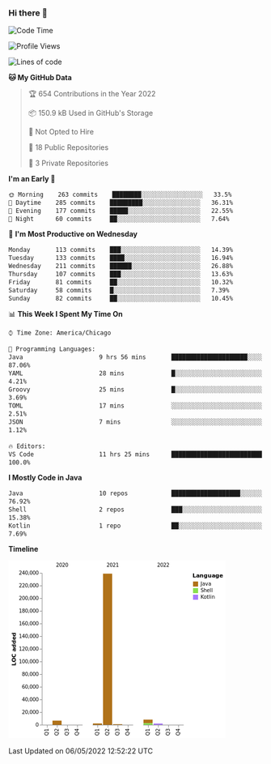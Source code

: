 ### Hi there 👋


<!--START_SECTION:waka-->
![Code Time](http://img.shields.io/badge/Code%20Time-2%2C233%20hrs%2036%20mins-blue)

![Profile Views](http://img.shields.io/badge/Profile%20Views-0-blue)

![Lines of code](https://img.shields.io/badge/From%20Hello%20World%20I%27ve%20Written-259%20Thousand%20lines%20of%20code-blue)

**🐱 My GitHub Data** 

> 🏆 654 Contributions in the Year 2022
 > 
> 📦 150.9 kB Used in GitHub's Storage 
 > 
> 🚫 Not Opted to Hire
 > 
> 📜 18 Public Repositories 
 > 
> 🔑 3 Private Repositories  
 > 
**I'm an Early 🐤** 

```text
🌞 Morning    263 commits    ████████░░░░░░░░░░░░░░░░░   33.5% 
🌆 Daytime    285 commits    █████████░░░░░░░░░░░░░░░░   36.31% 
🌃 Evening    177 commits    █████░░░░░░░░░░░░░░░░░░░░   22.55% 
🌙 Night      60 commits     ██░░░░░░░░░░░░░░░░░░░░░░░   7.64%

```
📅 **I'm Most Productive on Wednesday** 

```text
Monday       113 commits    ███░░░░░░░░░░░░░░░░░░░░░░   14.39% 
Tuesday      133 commits    ████░░░░░░░░░░░░░░░░░░░░░   16.94% 
Wednesday    211 commits    ██████░░░░░░░░░░░░░░░░░░░   26.88% 
Thursday     107 commits    ███░░░░░░░░░░░░░░░░░░░░░░   13.63% 
Friday       81 commits     ██░░░░░░░░░░░░░░░░░░░░░░░   10.32% 
Saturday     58 commits     █░░░░░░░░░░░░░░░░░░░░░░░░   7.39% 
Sunday       82 commits     ██░░░░░░░░░░░░░░░░░░░░░░░   10.45%

```


📊 **This Week I Spent My Time On** 

```text
⌚︎ Time Zone: America/Chicago

💬 Programming Languages: 
Java                     9 hrs 56 mins       █████████████████████░░░░   87.06% 
YAML                     28 mins             █░░░░░░░░░░░░░░░░░░░░░░░░   4.21% 
Groovy                   25 mins             █░░░░░░░░░░░░░░░░░░░░░░░░   3.69% 
TOML                     17 mins             ░░░░░░░░░░░░░░░░░░░░░░░░░   2.51% 
JSON                     7 mins              ░░░░░░░░░░░░░░░░░░░░░░░░░   1.12%

🔥 Editors: 
VS Code                  11 hrs 25 mins      █████████████████████████   100.0%

```

**I Mostly Code in Java** 

```text
Java                     10 repos            ███████████████████░░░░░░   76.92% 
Shell                    2 repos             ███░░░░░░░░░░░░░░░░░░░░░░   15.38% 
Kotlin                   1 repo              ██░░░░░░░░░░░░░░░░░░░░░░░   7.69%

```


**Timeline**

![Chart not found](https://raw.githubusercontent.com/powercasgamer/powercasgamer/master/charts/bar_graph.png) 


 Last Updated on 06/05/2022 12:52:22 UTC
<!--END_SECTION:waka-->
